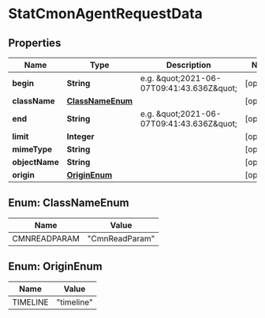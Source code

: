 

# StatCmonAgentRequestData


## Properties

| Name | Type | Description | Notes |
|------------ | ------------- | ------------- | -------------|
|**begin** | **String** | e.g. \&quot;2021-06-07T09:41:43.636Z\&quot; |  [optional] |
|**className** | [**ClassNameEnum**](#ClassNameEnum) |  |  [optional] |
|**end** | **String** | e.g. \&quot;2021-06-07T09:41:43.636Z\&quot; |  [optional] |
|**limit** | **Integer** |  |  [optional] |
|**mimeType** | **String** |  |  [optional] |
|**objectName** | **String** |  |  [optional] |
|**origin** | [**OriginEnum**](#OriginEnum) |  |  [optional] |



## Enum: ClassNameEnum

| Name | Value |
|---- | -----|
| CMNREADPARAM | &quot;CmnReadParam&quot; |



## Enum: OriginEnum

| Name | Value |
|---- | -----|
| TIMELINE | &quot;timeline&quot; |



